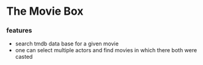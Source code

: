 # The Movie Box 
### features
- search tmdb data base for a given movie 
- one can select multiple actors and find movies in which there both were casted
